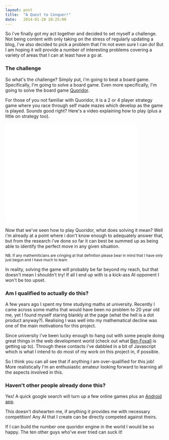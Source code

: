 ```yaml
---
layout: post
title:  "A Quest to Conquer!"
date:   2014-01-28 20:25:00
---
```


So i've finally got my act together and decided to set myself a challenge. Not being content with only taking on the stress of regularly updating a blog, i've also decided to pick a problem that I'm not even sure I can do! But I am hoping it will provide a number of interesting problems covering a variety of areas that I can at least have a go at.

### The challenge

So what's the challenge? Simply put, i'm going to beat a board game. Specifically, I'm going to solve a board game. Even more specifically, I'm going to solve the board game <a href="http://en.wikipedia.org/wiki/Quoridor">Quoridor</a>.

For those of you not familiar with Quoridor, it is a 2 or 4 player strategy game where you race through self made mazes which develop as the game is played. Sounds good right? Here's a video explaining how to play (plus a little on strategy too).

<iframe width="420" height="315" src="//www.youtube.com/embed/KcuBheYqdjs" frameborder="0" webkitallowfullscreen="true" mozallowfullscreen="true" allowfullscreen="true"><!----></iframe>

Now that we've seen how to play Quoridor, what does solving it mean? Well i'm already at a point where i don't know enough to adequately answer that, but from the research i've done so far it can best be summed up as being able to identify the perfect move in any given situation.

<small>NB. If any mathemiticians are cringing at that definition please bear in mind that I have only just begun and I have much to learn</small>

In reality, solving the game will probably be far beyond my reach, but that doesn't mean I shouldn't try! If all I end up with is a kick-ass AI opponent I won't be too upset.

### Am I qualified to actually do this?

A few years ago I spent my time studying maths at university. Recently I came across some maths that would have been no problem to 20 year old me, yet I found myself staring blankly at the page (what the hell is a dot product anyway?). Realising I was well into my mathematical decline was one of the main motivations for this project.

Since university i've been lucky enough to hang out with some people doing great things in the web development world (check out what <a href="http://benjaminbenben.com">Ben Foxall</a> is getting up to). Through these contacts i've dabbled in a bit of Javascript which is what I intend to do most of my work on this project in, if possible.

So I think you can all see that if anything I am over-qualified for this job! More realistically I'm an enthusiastic amateur looking forward to learning all the aspects involved in this.

### Haven't other people already done this?

Yes! A quick google search will turn up a few online games plus an <a href="https://play.google.com/store/apps/details?id=air.QuoridorBoardGame">Android app</a>.

This doesn't dishearten me, if anything it provides me with necessary competition! Any AI that I create can be directly competed against theirs. 

If I can build the number one quoridor engine in the world I would be so happy. The ten other guys who've ever tried can suck it!


